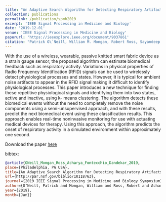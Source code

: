 ```yaml
---
title: "An Adaptive Search Algorithm for Detecting Respiratory Artifacts Using a Wireless Passive Wearable Device"
collection: publications
permalink: /publication/spmb2019
excerpt: 'IEEE Signal Processing in Medicine and Biology'
date: '2019-12-01'
venue: 'IEEE Signal Processing in Medicine and Biology'
paperurl: 'https://ieeexplore.ieee.org/document/9037861'
citation: "Patrick O\`Neill, William M. Mongan, Robert Ross, Sayandeep Acharya, Adam K. Fontecchio, and Kapil R. Dandekar. An Adaptive Search Algorithm for Detecting Respiratory Artifacts Using a Wireless Passive Wearable Device. IEEE Signal Processing in Medicine and Biology (SPMB), December, 2019."
---
```

With the use of a wireless, wearable, passive knitted smart fabric device as a strain gauge sensor, the proposed algorithm can estimate biomedical feedback such as respiratory activity. Variations in physical properties of Radio Frequency Identification (RFID) signals can be used to wirelessly detect physiological processes and states. However, it is typical for ambient noise artifacts to appear in the RFID signal making it difficult to identify physiological processes. This paper introduces a new technique for finding these repetitive physiological signals and identifying them into two states, active and inactive, using k- means clustering. The algorithm detects these biomedical events without the need to completely remove the noise components using a semi-unsupervised approach, and with these results, predict the next biomedical event using these classification results. This approach enables real-time noninvasive monitoring for use with actuating medical devices for therapy. Using this approach, the algorithm predicts the onset of respiratory activity in a simulated environment within approximately one second.

Download the paper [here](https://www.ieeespmb.org/2019/papers/l02_06.pdf)

bibtex:
```bibtex
@article{ONeill_Mongan_Ross_Acharya_Fontecchio_Dandekar_2019, 
place={Philadelphia, PA USA}, 
title={An Adaptive Search Algorithm for Detecting Respiratory Artifacts Using a Wireless Passive Wearable Device}, 
url={http://par.nsf.gov/biblio/10118763}, 
journal={2019 IEEE Signal Processing in Medicine and Biology Symposium}, 
author={O’Neill, Patrick and Mongan, William and Ross, Robert and Acharya, Sayandeep and Fontecchio, Adam and Dandekar, Kapil R.}, 
year={2019}, 
month={Jan}}
```